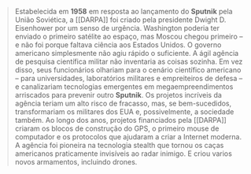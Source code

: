 >Estabelecida em **1958** em resposta ao lançamento do **Sputnik** pela União Soviética, a [[DARPA]] foi criado pela presidente Dwight D. Eisenhower por um senso de urgência. Washington poderia ter enviado o primeiro satélite ao espaço, mas Moscou chegou primeiro – e não foi porque faltava ciência aos Estados Unidos. O governo americano simplesmente não agiu rápido o suficiente. A ágil agência de pesquisa científica militar não inventaria as coisas sozinha. Em vez disso, seus funcionários olhariam para o cenário científico americano – para universidades, laboratórios militares e empreiteiros de defesa – e canalizariam tecnologias emergentes em megaempreendimentos arriscados para prevenir outro **Sputnik**. Os projetos incríveis da agência teriam um alto risco de fracasso, mas, se bem-sucedidos, transformariam os militares dos EUA e, possivelmente, a sociedade também. Ao longo dos anos, projetos financiados pela [[DARPA]] criaram os blocos de construção do GPS, o primeiro mouse de computador e os protocolos que ajudaram a criar a Internet moderna. A agência foi pioneira na tecnologia stealth que tornou os caças americanos praticamente invisíveis ao radar inimigo. E criou varios novos armamentos, incluindo drones.